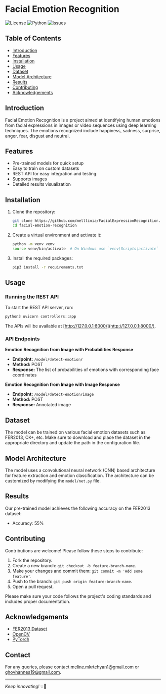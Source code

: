 # Facial Emotion Recognition

![License](https://img.shields.io/github/license/yourusername/facial-emotion-recognition)
![Python](https://img.shields.io/badge/python-3.7%2B-blue)
![Issues](https://img.shields.io/github/issues/yourusername/facial-emotion-recognition)

## Table of Contents

- [Introduction](#introduction)
- [Features](#features)
- [Installation](#installation)
- [Usage](#usage)
- [Dataset](#dataset)
- [Model Architecture](#model-architecture)
- [Results](#results)
- [Contributing](#contributing)
- [Acknowledgements](#acknowledgements)

## Introduction

Facial Emotion Recognition is a project aimed at identifying human emotions from facial expressions in images or video sequences using deep learning techniques. The emotions recognized include happiness, sadness, surprise, anger, fear, disgust and neutral.

## Features

- Pre-trained models for quick setup
- Easy to train on custom datasets
- REST API for easy integration and testing
- Supports images
- Detailed results visualization

## Installation

1. Clone the repository:
    ```sh
    git clone https://github.com/melllinia/FacialExpressionRecognition.git
    cd facial-emotion-recognition
    ```

2. Create a virtual environment and activate it:
    ```sh
    python -m venv venv
    source venv/bin/activate  # On Windows use `venv\Scripts\activate`
    ```

3. Install the required packages:
    ```sh
    pip3 install -r requirements.txt
    ```

## Usage

### Running the REST API

To start the REST API server, run:

```sh
python3 uvicorn controllers::app
```

The APIs will be available at [http://127.0.0.1:8000/](http://127.0.0.1:8000/).

### API Endpoints

**Emotion Recognition from Image with Probabilities Response**

- **Endpoint:** `/model/detect-emotion/`
- **Method:** POST
- **Response:** The list of probabilities of emotions with corresponding face coordinates 

**Emotion Recognition from Image with Image Response**

- **Endpoint:** `/model/detect-emotion/image`
- **Method:** POST
- **Response:** Annotated image



## Dataset

The model can be trained on various facial emotion datasets such as FER2013, CK+, etc. Make sure to download and place the dataset in the appropriate directory and update the path in the configuration file.

## Model Architecture

The model uses a convolutional neural network (CNN) based architecture for feature extraction and emotion classification. The architecture can be customized by modifying the `model/net.py` file.

## Results

Our pre-trained model achieves the following accuracy on the FER2013 dataset:
- Accuracy: 55%

## Contributing

Contributions are welcome! Please follow these steps to contribute:

1. Fork the repository.
2. Create a new branch: `git checkout -b feature-branch-name`.
3. Make your changes and commit them: `git commit -m 'Add some feature'`.
4. Push to the branch: `git push origin feature-branch-name`.
5. Open a pull request.

Please make sure your code follows the project's coding standards and includes proper documentation.

## Acknowledgements

- [FER2013 Dataset](https://www.kaggle.com/deadskull7/fer2013)
- [OpenCV](https://opencv.org/)
- [PyTorch](https://pytorch.org/)

## Contact

For any queries, please contact [meline.mkrtchyan1@gmail.com](mailto:meline.mkrtchyan1@gmail.com) or [ghovhannes19@gmail.com](mailto:ghovhannes19@gmail.com).

---

*Keep innovating!* 💡🚀